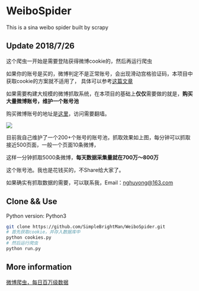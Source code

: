 # WeiboSpider
This is a sina weibo spider built by scrapy

## Update 2018/7/26
这个爬虫一开始是需要登陆获得微博cookie的，然后再运行爬虫

如果你的账号是买的，微博判定不是正常账号，会出现滑动宫格验证码，本项目中获取cookie的方案就不适用了，
具体可以参考[这篇文章](https://juejin.im/post/5acf0ffcf265da23826e5e20)

如果需要构建大规模的微博抓取系统，在本项目的基础上**仅仅**需要做的就是，**购买大量微博账号，维护一个账号池**

购买微博账号的地址是[这里](http://www.xiaohao.shop/)，访问需要翻墙。

![](http://onqlxvamk.bkt.clouddn.com/HuYong/WX20180726-172938@2x.png)

目前我自己维护了一个200+个账号的账号池，抓取效果如上图，每分钟可以抓取接近500页面，一般一个页面10条微博，

这样一分钟抓取5000条微博，**每天数据采集量就在700万～800万**

这个账号池。我也是花钱买的，不Share给大家了。

如果确实有抓取数据的需要，可以联系我，Email：nghuyong@163.com

## Clone && Use
Python version: Python3
```bash
git clone https://github.com/SimpleBrightMan/WeiboSpider.git
# 首先获取cookie，并存入数据库中
python cookies.py
# 然后运行爬虫
python run.py
```

## More information
[微博爬虫，每日百万级数据](http://blog.nghuyong.top/2017/10/29/spider/%E5%BE%AE%E5%8D%9A%E7%88%AC%E8%99%AB/)
